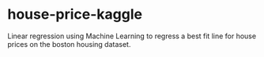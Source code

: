 # house-price-kaggle
Linear regression using Machine Learning to regress a best fit line for house prices on the boston housing dataset.
